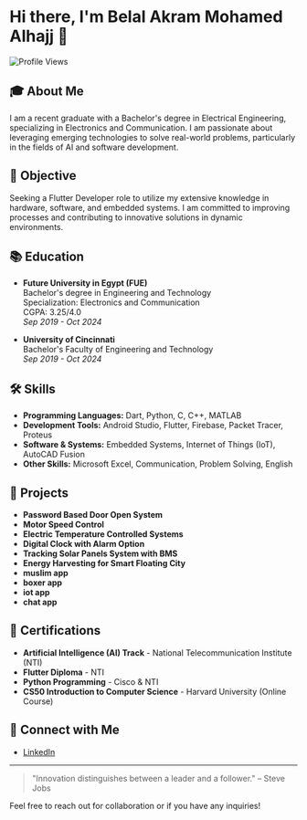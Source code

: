 # Hi there, I'm Belal Akram Mohamed Alhajj 👋

![Profile Views](https://komarev.com/ghpvc/?username=belalakram&color=blue)

## 🎓 About Me
I am a recent graduate with a Bachelor's degree in Electrical Engineering, specializing in Electronics and Communication. I am passionate about leveraging emerging technologies to solve real-world problems, particularly in the fields of AI and software development.

## 💼 Objective
Seeking a Flutter Developer role to utilize my extensive knowledge in hardware, software, and embedded systems. I am committed to improving processes and contributing to innovative solutions in dynamic environments.

## 📚 Education
- **Future University in Egypt (FUE)**  
  Bachelor's degree in Engineering and Technology  
  Specialization: Electronics and Communication  
  CGPA: 3.25/4.0  
  _Sep 2019 - Oct 2024_

- **University of Cincinnati**  
  Bachelor's Faculty of Engineering and Technology  
  _Sep 2019 - Oct 2024_

## 🛠️ Skills
- **Programming Languages:** Dart, Python, C, C++, MATLAB
- **Development Tools:** Android Studio, Flutter, Firebase, Packet Tracer, Proteus
- **Software & Systems:** Embedded Systems, Internet of Things (IoT), AutoCAD Fusion
- **Other Skills:** Microsoft Excel, Communication, Problem Solving, English

## 🔧 Projects
- **Password Based Door Open System**
- **Motor Speed Control**
- **Electric Temperature Controlled Systems**
- **Digital Clock with Alarm Option**
- **Tracking Solar Panels System with BMS**
- **Energy Harvesting for Smart Floating City**
- **muslim app**
- **boxer app**
- **iot app**
- **chat app**


## 📜 Certifications
- **Artificial Intelligence (AI) Track** - National Telecommunication Institute (NTI)
- **Flutter Diploma** - NTI
- **Python Programming** - Cisco & NTI
- **CS50 Introduction to Computer Science** - Harvard University (Online Course)

## 🤝 Connect with Me
- [LinkedIn](https://www.linkedin.com/in/belal-akram-%F0%9F%87%B5%F0%9F%87%B8-0b287a24b/)


---

> "Innovation distinguishes between a leader and a follower." – Steve Jobs

Feel free to reach out for collaboration or if you have any inquiries!
